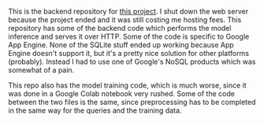 This is the backend repository for [this project](https://github.com/melgrove/restaurant-xgboost). I shut down the web server because the project ended and it was still costing me hosting fees. This repository has some of the backend code which performs the model inference and serves it over HTTP. Some of the code is specific to Google App Engine. None of the SQLite stuff ended up working because App Engine doesn't support it, but it's a pretty nice solution for other platforms (probably). Instead I had to use one of Google's NoSQL products which was somewhat of a pain.

This repo also has the model training code, which is much worse, since it was done in a Google Colab notebook very rushed. Some of the code between the two files is the same, since preprocessing has to be completed in the same way for the queries and the training data. 
